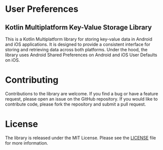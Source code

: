 # User Preferences
## Kotlin Multiplatform Key-Value Storage Library

This is a Kotlin Multiplatform library for storing key-value data in Android and iOS applications. It is designed to provide a consistent interface for storing and retrieving data across both platforms. Under the hood, the library uses Android Shared Preferences on Android and iOS User Defaults on iOS.

# Contributing
Contributions to the library are welcome. If you find a bug or have a feature request, please open an issue on the GitHub repository. If you would like to contribute code, please fork the repository and submit a pull request.

# License
The library is released under the MIT License. Please see the [LICENSE](https://github.com/Sawul/UserPreferences/blob/main/LICENSE) file for more information.
